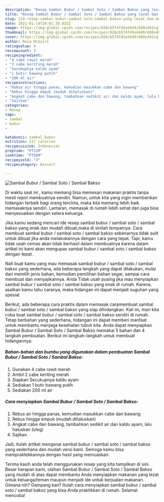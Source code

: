```yaml
---
description: "Resep Sambal Bubur / Sambal Soto / Sambal Bakso yang lezat dan Mudah Dibuat"
title: "Resep Sambal Bubur / Sambal Soto / Sambal Bakso yang lezat dan Mudah Dibuat"
slug: 124-resep-sambal-bubur-sambal-soto-sambal-bakso-yang-lezat-dan-mudah-dibuat
date: 2021-01-14T20:01:38.033Z
image: https://img-global.cpcdn.com/recipes/826cb574f45ed4d9/680x482cq70/sambal-bubur-sambal-soto-sambal-bakso-foto-resep-utama.jpg
thumbnail: https://img-global.cpcdn.com/recipes/826cb574f45ed4d9/680x482cq70/sambal-bubur-sambal-soto-sambal-bakso-foto-resep-utama.jpg
cover: https://img-global.cpcdn.com/recipes/826cb574f45ed4d9/680x482cq70/sambal-bubur-sambal-soto-sambal-bakso-foto-resep-utama.jpg
author: Rosa McGuire
ratingvalue: 4
reviewcount: 3
recipeingredient:
- "4 cabe rawit merah"
- "2 cabe keriting merah"
- "Secukupnya kaldu ayam"
- "1 butir bawang putih"
- "200 ml air"
recipeinstructions:
- "Rebus air hingga panas, kemudian masukkan cabe dan bawang"
- "Rebus hingga empuk (mudah dihaluskan)"
- "Angkat cabe dan bawang, tambahkan sedikit air dan kaldu ayam, lalu haluskan (uleg)"
- "Sajikan"
categories:
- Resep
tags:
- sambal
- bubur
- 

katakunci: sambal bubur  
nutrition: 117 calories
recipecuisine: Indonesian
preptime: "PT22M"
cooktime: "PT56M"
recipeyield: "3"
recipecategory: Dessert

---
```



![Sambal Bubur / Sambal Soto / Sambal Bakso](https://img-global.cpcdn.com/recipes/826cb574f45ed4d9/680x482cq70/sambal-bubur-sambal-soto-sambal-bakso-foto-resep-utama.jpg)

Di waktu  saat ini , kamu memang bisa memesan makanan praktis tanpa mesti repot membuatnya sendiri. Namun, untuk kita yang ingin memberikan hidangan terbaik bagi orang tercinta, maka kita memang lebih baik memasaknya sendiri. Lantaran, memasak di rumah lebih sehat dan juga bisa menyesuaikan dengan selera keluarga.

Jika kamu sedang mencari ide resep sambal bubur / sambal soto / sambal bakso yang enak dan mudah dibuat,maka di sinilah tempatnya. Cara membuat sambal bubur / sambal soto / sambal bakso  sebenarnya tidak sulit untuk dibuat jika anda melakukannya dengan cara yang tepat. Tapi, kamu tidak usah cemas akan tidak berhasil dalam membuatnya 
karena dalam artikel ini kami akan mengupas sambal bubur / sambal soto / sambal bakso dengan tepat.  



Nah buat kamu yang mau memasak sambal bubur / sambal soto / sambal bakso yang sederhana, ada beberapa langkah yang dapat dilakukan, mulai dari memilih jenis bahan, kemudian pemilihan bahan segar, sampai cara membuat dan menyajikannya. Anda Tidak usah pusing jika mau menyiapkan sambal bubur / sambal soto / sambal bakso yang enak di rumah. Karena, asalkan kamu  tahu caranya, maka hidangan ini dapat menjadi suguhan yang spesial.

Berikut, ada beberapa cara praktis  dalam memasak caramembuat sambal bubur / sambal soto / sambal bakso yang siap dihidangkan. Kali ini, mari kita coba buat sambal bubur / sambal soto / sambal bakso sendiri di rumah. Tetap berbahan yang sederhana, hidangan ini dapat memberi manfaat untuk membantu menjaga kesehatan tubuh kita. Anda dapat menyiapkan Sambal Bubur / Sambal Soto / Sambal Bakso memakai 5 bahan dan 4 langkah pembuatan. Berikut ini langkah-langkah untuk membuat hidangannya.

<!--inarticleads1-->

##### Bahan-bahan dan bumbu yang digunakan dalam pembuatan Sambal Bubur / Sambal Soto / Sambal Bakso:

1. Gunakan 4 cabe rawit merah
1. Ambil 2 cabe keriting merah
1. Siapkan Secukupnya kaldu ayam
1. Sediakan 1 butir bawang putih
1. Sediakan 200 ml air




<!--inarticleads2-->

##### Cara menyiapkan Sambal Bubur / Sambal Soto / Sambal Bakso:

1. Rebus air hingga panas, kemudian masukkan cabe dan bawang
1. Rebus hingga empuk (mudah dihaluskan)
1. Angkat cabe dan bawang, tambahkan sedikit air dan kaldu ayam, lalu haluskan (uleg)
1. Sajikan




Jadi, itulah artikel mengenai  sambal bubur / sambal soto / sambal bakso  yang sederhana dan mudah versi kami. Semoga kamu bisa mempraktekkannya dengan hasil yang memuaskan. 

Terima kasih anda telah menggunakan resep yang kita tampilkan di sini. Besar harapan kami, olahan  Sambal Bubur / Sambal Soto / Sambal Bakso yang mudah di atas dapat membantu Anda menyiapkan makanan yang lezat untuk keluarga/teman maupun menjadi ide untuk berjualan makanan. Gimana nih? Gampang kan? Itulah cara menyiapkan sambal bubur / sambal soto / sambal bakso yang bisa Anda praktikkan di rumah. Selamat mencoba!

